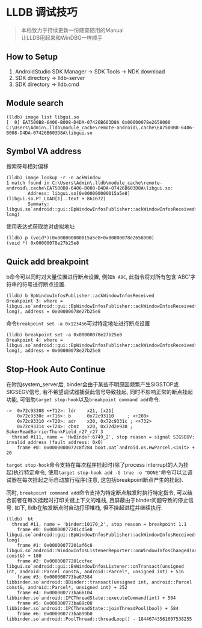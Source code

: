 # LLDB 调试技巧
> 本档致力于持续更新一份随查随用的Manual   
> 让LLDB用起来和WinDBG一样顺手

## How to Setup
1. AndroidStudio SDK Manager -> SDK Tools -> NDK download   
2. SDK directory -> lldb-server   
3. SDK directory -> lldb.cmd   

## Module search
```
(lldb) image list libgui.so
[  0] EA7500B8-6406-B008-D4DA-07426B603D8A 0x00000078e2658000 C:\Users\Admin\.lldb\module_cache\remote-android\.cache\EA7500B8-6406-B008-D4DA-07426B603D8A\libgui.so
``` 

## Symbol VA address
搜索符号相对偏移
```
(lldb) image lookup -r -n ackWindow
1 match found in C:\Users\Admin\.lldb\module_cache\remote-android\.cache\EA7500B8-6406-B008-D4DA-07426B603D8A\libgui.so:
        Address: libgui.so[0x000000000015a5e8] (libgui.so.PT_LOAD[1]..text + 861672)
        Summary: libgui.so`android::gui::BpWindowInfosPublisher::ackWindowInfosReceived(long, long)
```
使用表达式获取绝对虚拟地址
```
(lldb) p (void*)(0x000000000015a5e8+0x00000078e2658000)
(void *) 0x00000078e27b25e8
```

## Quick add breakpoint
b命令可以同时对大量位置进行断点设置, 例如`b ABC`, 此指令将对所有包含'ABC'字符串的符号进行断点设置.
```
(lldb) b BpWindowInfosPublisher::ackWindowInfosReceived
Breakpoint 3: where = libgui.so`android::gui::BpWindowInfosPublisher::ackWindowInfosReceived(long, long), address = 0x00000078e27b25e8
```
命令`breakpoint set -a 0x123456`可对特定地址进行断点设置
```
(lldb) breakpoint set -a 0x00000078e27b25e8
Breakpoint 4: where = libgui.so`android::gui::BpWindowInfosPublisher::ackWindowInfosReceived(long, long), address = 0x00000078e27b25e8
```

## Stop-Hook Auto Continue
在附加system_server后, binder会由于某些不明原因频繁产生SIGSTOP或SIGSEGV信号, 若不希望调试器捕获此信号导致挂起, 同时不影响正常的断点挂起功能, 可借助`target stop-hook`以及`breakpoint command add`命令.   
```
->  0x72c93308 <+712>: ldr    x21, [x21]
    0x72c9330c <+716>: b      0x72c93110     ; <+208>
    0x72c93310 <+720>: adr    x30, 0x72c9331c ; <+732>
    0x72c93314 <+724>: cbnz   x20, 0x72d2e930 ; BakerReadBarrierThunkField_r27_r27_3
  thread #111, name = 'HwBinder:6749_2', stop reason = signal SIGSEGV: invalid address (fault address: 0x0)
    frame #0: 0x0000000072c8f284 boot.oat`android.os.HwParcel.<init> + 20
```

`target stop-hook`命令支持在每次程序挂起时(除了process interrupt的人为挂起)执行特定命令, 使用`target stop-hook add -G true -o "DONE"`命令可以让调试器在每次挂起之际自动放行程序(注意, 这包括breakpoint断点产生的挂起).   

同时, `breakpoint command add`命令支持为特定断点触发时执行特定指令, 可以结合前者在每次挂起时打印关键上下文的堆栈, 且屏蔽由于binder问题导致的停止信号. 如下, lldb在触发断点时自动打印堆栈, 但不挂起进程并继续执行.
```
(lldb)  bt
  thread #11, name = 'binder:10170_2', stop reason = breakpoint 1.1
    frame #0: 0x00000077201cd5e8 libgui.so`android::gui::BpWindowInfosPublisher::ackWindowInfosReceived(long, long)
    frame #1: 0x00000077201af6c8 libgui.so`android::WindowInfosListenerReporter::onWindowInfosChanged(android::gui::WindowInfosUpdate const&) + 180
    frame #2: 0x00000077201ccfec libgui.so`android::gui::BnWindowInfosListener::onTransact(unsigned int, android::Parcel const&, android::Parcel*, unsigned int) + 516
    frame #3: 0x000000773ba67584 libbinder.so`android::BBinder::transact(unsigned int, android::Parcel const&, android::Parcel*, unsigned int) + 252
    frame #4: 0x000000773ba66104 libbinder.so`android::IPCThreadState::executeCommand(int) + 504
    frame #5: 0x000000773ba89c08 libbinder.so`android::IPCThreadState::joinThreadPool(bool) + 584
    frame #6: 0x000000773ba899b0 libbinder.so`android::PoolThread::threadLoop() - 18446743561607538255
```

